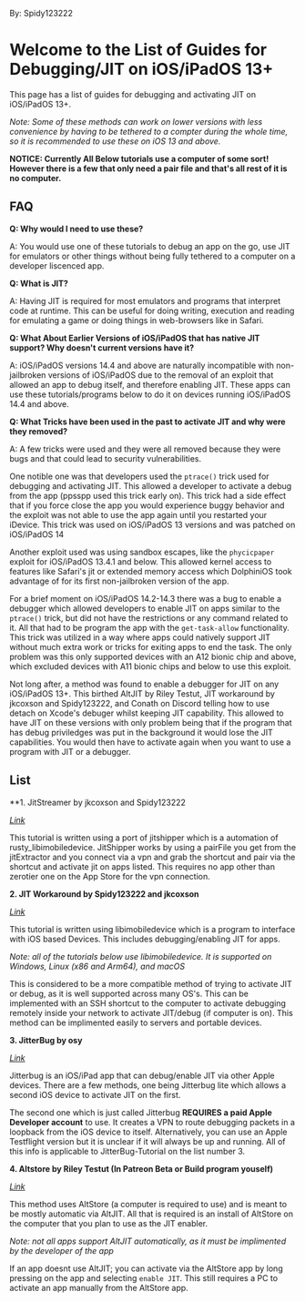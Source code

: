 By: Spidy123222
# Welcome to the List of Guides for Debugging/JIT on iOS/iPadOS 13+
This page has a list of guides for debugging and activating JIT on iOS/iPadOS 13+. 

*Note: Some of these methods can work on lower versions with less convenience by having to be tethered to a compter during the whole time, so it is recommended to use these on iOS 13 and above.*

**NOTICE: Currently All Below tutorials use a computer of some sort! However there is a few that only need a pair file and that's all rest of it is no computer.**

## FAQ

**Q: Why would I need to use these?**

A: You would use one of these tutorials to debug an app on the go, use JIT for emulators or other things without being fully tethered to a computer on a developer liscenced app.

**Q: What is JIT?**

A: Having JIT is required for most emulators and programs that interpret code at runtime. This can be useful for doing writing, execution and reading for emulating a game or doing things in web-browsers like in Safari.

**Q: What About Earlier Versions of iOS/iPadOS that has native JIT support? Why doesn't current versions have it?**

A: iOS/iPadOS versions 14.4 and above are naturally incompatible with non-jailbroken versions of iOS/iPadOS due to the removal of an exploit that allowed an app to debug itself, and therefore enabling JIT. These apps can use these tutorials/programs below to do it on devices running iOS/iPadOS 14.4 and above.

**Q: What Tricks have been used in the past to activate JIT and why were they removed?**

A: A few tricks were used and they were all removed because they were bugs and that could lead to security vulnerabilities.

One notible one was that developers used the `ptrace()` trick used for debugging and activating JIT. This allowed a developer to activate a debug from the app (ppsspp used this trick early on). This trick had a side effect that if you force close the app you would experience buggy behavior and the exploit was not able to use the app again until you restarted your iDevice. This trick was used on iOS/iPadOS 13 versions and was patched on iOS/iPadOS 14

Another exploit used was using sandbox escapes, like the ``phycicpaper`` exploit for iOS/iPadOS 13.4.1 and below. This allowed kernel access to features like Safari's jit or extended memory access which DolphiniOS took advantage of for its first non-jailbroken version of the app.

For a brief moment on iOS/iPadOS 14.2-14.3 there was a bug to enable a debugger which allowed developers to enable JIT on apps similar to the ``ptrace()`` trick, but did not have the restrictions or any command related to it. All that had to be program the app with the ``get-task-allow`` functionality. This trick was utilized in a way where apps could natively support JIT without much extra work or tricks for exiting apps to end the task. The only problem was this only supported devices with an A12 bionic chip and above, which excluded devices with A11 bionic chips and below to use this exploit.

Not long after, a method was found to enable a debugger for JIT on any iOS/iPadOS 13+. This birthed AltJIT by Riley Testut, JIT workaround by jkcoxson and Spidy123222, and Conath on Discord telling how to use detach on Xcode's debuger whilst keeping JIT capability. This allowed to have JIT on these versions with only problem being that if the program that has debug priviledges was put in the background it would lose the JIT capabilities. You would then have to activate again when you want to use a program with JIT or a debugger.



## List

**1. JitStreamer by jkcoxson and Spidy123222

[_Link_](http://jitstreamer.com/)

This tutorial is written using a port of jitshipper which is a automation of rusty_libimobiledevice.
JitShipper works by using a pairFile you get from the jitExtractor and you connect via a vpn and grab the shortcut and pair via the shortcut and activate jit on apps listed. This requires no app other than zerotier one on the App Store for the vpn connection.


**2. JIT Workaround by Spidy123222 and jkcoxson**

[_Link_](https://jkcoxson.github.io/DiOS-Instructions/)

This tutorial is written using libimobiledevice which is a program to interface with iOS based Devices. This includes debugging/enabling JIT for apps.

*Note: all of the tutorials below use libimobiledevice. It is supported on Windows, Linux (x86 and Arm64), and macOS* 

This is considered to be a more compatible method of trying to activate JIT or debug, as it is well supported across many OS's. This can be implemented with an SSH shortcut to the computer to activate debugging remotely inside your network to activate JIT/debug (if computer is on). This method can be implimented easily to servers and portable devices.


**3. JitterBug by osy**

[_Link_](https://github.com/osy/Jitterbug)

Jitterbug is an iOS/iPad app that can debug/enable JIT via other Apple devices. There are a few methods, one being Jitterbug lite which allows a second iOS device to activate JIT on the first.

The second one which is just called Jitterbug **REQUIRES a paid Apple Developer account** to use. It creates a VPN to route debugging packets in a loopback from the iOS device to itself. Alternatively, you can use an Apple Testflight version but it is unclear if it will always be up and running. All of this info is applicable to JitterBug-Tutorial on the list number 3.


**4. Altstore by Riley Testut (In Patreon Beta or Build program youself)**

[_Link_](https://github.com/rileytestut/AltStore)

This method uses AltStore (a computer is required to use) and is meant to be mostly automatic via AltJIT. All that is required is an install of AltStore on the computer that you plan to use as the JIT enabler. 

*Note: not all apps support AltJIT automatically, as it must be implimented by the developer of the app*

If an app doesnt use AltJIT; you can activate via the AltStore app by long pressing on the app and selecting `enable JIT`. This still requires a PC to activate an app manually from the AltStore app.
